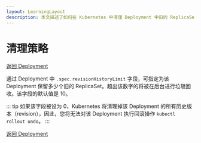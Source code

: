 ```yaml
---
layout: LearningLayout
description: 本文描述了如何在 Kubernetes 中清理 Deployment 中旧的 ReplicaSet
---
```


# 清理策略

[返回 Deployment](./#deployment-概述)

通过 Deployment 中 `.spec.revisionHistoryLimit` 字段，可指定为该 Deployment 保留多少个旧的 ReplicaSet。超出该数字的将被在后台进行垃圾回收。该字段的默认值是 10。

::: tip
如果该字段被设为 0，Kubernetes 将清理掉该 Deployment 的所有历史版本（revision），因此，您将无法对该 Deployment 执行回滚操作 `kubectl rollout undo`。
:::

<!-- <el-tabs type="border-card">

<el-tab-pane label="使用 kubectl 指定 revisionHistroyLimit">
正在撰写中

</el-tab-pane>

<el-tab-pane label="使用 Kuboard 指定 revisionHistroyLimit">
正在撰写中

</el-tab-pane>

</el-tabs> -->

[返回 Deployment](./#deployment-概述)
